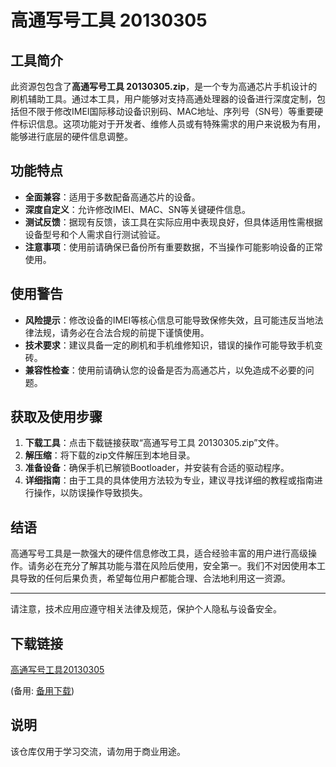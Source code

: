 # 高通写号工具 20130305

## 工具简介

此资源包包含了**高通写号工具 20130305.zip**，是一个专为高通芯片手机设计的刷机辅助工具。通过本工具，用户能够对支持高通处理器的设备进行深度定制，包括但不限于修改IMEI国际移动设备识别码、MAC地址、序列号（SN号）等重要硬件标识信息。这项功能对于开发者、维修人员或有特殊需求的用户来说极为有用，能够进行底层的硬件信息调整。

## 功能特点

- **全面兼容**：适用于多数配备高通芯片的设备。
- **深度自定义**：允许修改IMEI、MAC、SN等关键硬件信息。
- **测试反馈**：据现有反馈，该工具在实际应用中表现良好，但具体适用性需根据设备型号和个人需求自行测试验证。
- **注意事项**：使用前请确保已备份所有重要数据，不当操作可能影响设备的正常使用。

## 使用警告

- **风险提示**：修改设备的IMEI等核心信息可能导致保修失效，且可能违反当地法律法规，请务必在合法合规的前提下谨慎使用。
- **技术要求**：建议具备一定的刷机和手机维修知识，错误的操作可能导致手机变砖。
- **兼容性检查**：使用前请确认您的设备是否为高通芯片，以免造成不必要的问题。

## 获取及使用步骤

1. **下载工具**：点击下载链接获取“高通写号工具 20130305.zip”文件。
2. **解压缩**：将下载的zip文件解压到本地目录。
3. **准备设备**：确保手机已解锁Bootloader，并安装有合适的驱动程序。
4. **详细指南**：由于工具的具体使用方法较为专业，建议寻找详细的教程或指南进行操作，以防误操作导致损失。

## 结语

高通写号工具是一款强大的硬件信息修改工具，适合经验丰富的用户进行高级操作。请务必在充分了解其功能与潜在风险后使用，安全第一。我们不对因使用本工具导致的任何后果负责，希望每位用户都能合理、合法地利用这一资源。

---

请注意，技术应用应遵守相关法律及规范，保护个人隐私与设备安全。

## 下载链接
[高通写号工具20130305](https://pan.quark.cn/s/f3ca350957da) 

(备用: [备用下载](https://pan.baidu.com/s/17TNbY3fWaUUTW2kYfzsMAg?pwd=1234))

## 说明

该仓库仅用于学习交流，请勿用于商业用途。
